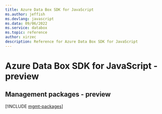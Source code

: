 ```yaml
---
title: Azure Data Box SDK for JavaScript
ms.author: jeffish
ms.devlang: javascript
ms.data: 09/06/2022
ms.service: databox
ms.topic: reference
author: xirzec
description: Reference for Azure Data Box SDK for JavaScript
---
```

# Azure Data Box SDK for JavaScript - preview

## Management packages - preview
[!INCLUDE [mgmt-packages](data-box-mgmt-index.md)]